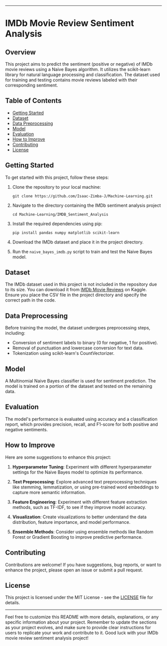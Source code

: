 
---

# IMDb Movie Review Sentiment Analysis

## Overview
This project aims to predict the sentiment (positive or negative) of IMDb movie reviews using a Naive Bayes algorithm. It utilizes the scikit-learn library for natural language processing and classification. The dataset used for training and testing contains movie reviews labeled with their corresponding sentiment.

## Table of Contents
- [Getting Started](#getting-started)
- [Dataset](#dataset)
- [Data Preprocessing](#data-preprocessing)
- [Model](#model)
- [Evaluation](#evaluation)
- [How to Improve](#how-to-improve)
- [Contributing](#contributing)
- [License](#license)

## Getting Started
To get started with this project, follow these steps:

1. Clone the repository to your local machine:

   ```
   git clone https://github.com/Isaac-Zimba-J/Machine-Learning.git
   ```
2. Navigate to the directory containing the IMDb sentiment analysis project
   ```
   cd Machine-Learning/IMDB_Sentiment_Analysis
   ```

3. Install the required dependencies using pip:

   ```
   pip install pandas numpy matplotlib scikit-learn
   ```

5. Download the IMDb dataset and place it in the project directory.

6. Run the `naive_bayes_imdb.py` script to train and test the Naive Bayes model.

## Dataset
The IMDb dataset used in this project is not included in the repository due to its size. You can download it from [IMDb Movie Reviews](https://www.kaggle.com/lakshmi25npathi/imdb-dataset-of-50k-movie-reviews) on Kaggle. Ensure you place the CSV file in the project directory and specify the correct path in the code.

## Data Preprocessing
Before training the model, the dataset undergoes preprocessing steps, including:

- Conversion of sentiment labels to binary (0 for negative, 1 for positive).
- Removal of punctuation and lowercase conversion for text data.
- Tokenization using scikit-learn's CountVectorizer.

## Model
A Multinomial Naive Bayes classifier is used for sentiment prediction. The model is trained on a portion of the dataset and tested on the remaining data.

## Evaluation
The model's performance is evaluated using accuracy and a classification report, which provides precision, recall, and F1-score for both positive and negative sentiments.

## How to Improve
Here are some suggestions to enhance this project:

1. **Hyperparameter Tuning**: Experiment with different hyperparameter settings for the Naive Bayes model to optimize its performance.

2. **Text Preprocessing**: Explore advanced text preprocessing techniques like stemming, lemmatization, or using pre-trained word embeddings to capture more semantic information.

3. **Feature Engineering**: Experiment with different feature extraction methods, such as TF-IDF, to see if they improve model accuracy.

4. **Visualization**: Create visualizations to better understand the data distribution, feature importance, and model performance.

5. **Ensemble Methods**: Consider using ensemble methods like Random Forest or Gradient Boosting to improve predictive performance.

## Contributing
Contributions are welcome! If you have suggestions, bug reports, or want to enhance the project, please open an issue or submit a pull request.

## License
This project is licensed under the MIT License - see the [LICENSE](LICENSE) file for details.

---

Feel free to customize this README with more details, explanations, or any specific information about your project. Remember to update the sections as your project evolves, and make sure to provide clear instructions for users to replicate your work and contribute to it. Good luck with your IMDb movie review sentiment analysis project!
